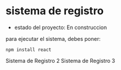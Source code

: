 <h1> sistema de registro</h1>

- estado del proyecto: En construccion

para ejecutar el sistema, debes poner:

```npm install react```

Sistema de Registro 2
Sistema de Registro 3
